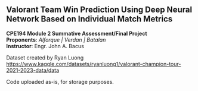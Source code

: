 ## Valorant Team Win Prediction Using Deep Neural Network Based on Individual Match Metrics
**CPE194 Module 2 Summative Assessment/Final Project**  
**Proponents**: *Alforque | Verdan | Batalan*  
**Instructor**: Engr. John A. Bacus

Dataset created by Ryan Luong
https://www.kaggle.com/datasets/ryanluong1/valorant-champion-tour-2021-2023-data/data

Code uploaded as-is, for storage purposes.
